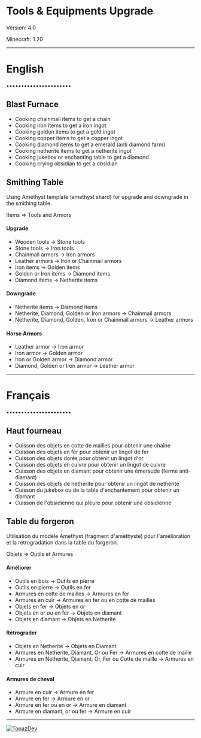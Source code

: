 # Tools & Equipments Upgrade

Version: 4.0

Minecraft: 1.20

--------------------------------------------
# English
••••••••••••••••••••••

## Blast Furnace
- Cooking chainmail items to get a chain
- Cooking iron items to get a iron ingot
- Cooking golden items to get a gold ingot
- Cooking copper items to get a copper ingot
- Cooking diamond items to get a emerald (anti diamond farm)
- Cooking netherite items to get a netherite ingot
- Cooking jukebox or enchanting table to get a diamond
- Cooking crying obsidian to get a obsidian

## Smithing Table
Using Amethyst template (amethyst shard) for upgrade and downgrade in the smithing table.

Items => Tools and Armors 

#### Upgrade
- Wooden tools -> Stone tools
- Stone tools -> Iron tools
- Chainmail armors ->  Iron armors
- Leather armors -> Iron or Chainmail armors
- Iron items -> Golden items
- Golden or Iron items -> Diamond items
- Diamond items -> Netherite items

#### Downgrade
- Netherite items -> Diamond items
- Netherite, Diamond, Golden or Iron armors -> Chainmail armors
- Netherite, Diamond, Golden, Iron or Chainmail armors -> Leather armors

#### Horse Armors
- Leather armor -> Iron armor
- Iron armor -> Golden armor
- Iron or Golden armor -> Diamond armor
- Diamond, Golden or Iron armor -> Leather armor


--------------------------------------------
# Français
••••••••••••••••••••••

## Haut fourneau
- Cuisson des objets en cotte de mailles pour obtenir une chaîne
- Cuisson des objets en fer pour obtenir un lingot de fer
- Cuisson des objets dorés pour obtenir un lingot d'or
- Cuisson des objets en cuivre pour obtenir un lingot de cuivre
- Cuisson des objets en diamant pour obtenir une émeraude (ferme anti-diamant)
- Cuisson des objets de netherite pour obtenir un lingot de netherite
- Cuisson du jukebox ou de la table d'enchantement pour obtenir un diamant
- Cuisson de l'obsidienne qui pleure pour obtenir une obsidienne

## Table du forgeron
Utilisation du modèle Amethyst (fragment d'améthyste) pour l'amélioration et la rétrogradation dans la table du forgeron.

Objets => Outils et Armures

#### Améliorer
- Outils en bois -> Outils en pierre
- Outils en pierre -> Outils en fer
- Armures en cotte de mailles -> Armures en fer
- Armures en cuir -> Armures en fer ou en cotte de mailles
- Objets en fer -> Objets en or
- Objets en or ou en fer -> Objets en diamant
- Objets en diamant -> Objets en Netherite

#### Rétrograder
- Objets en Netherite -> Objets en Diamant
- Armures en Netherite, Diamant, Or ou Fer -> Armures en cotte de maille
- Armures en Netherite, Diamant, Or, Fer ou Cotte de maille -> Armures en cuir

#### Armures de cheval
- Armure en cuir -> Armure en fer
- Armure en fer -> Armure en or
- Armure en fer ou en or -> Armure en diamant
- Armure en diamant, or ou fer -> Armure en cuir

--------------------------------------------
[![TopazDev](https://dl.topazdev.fr/stock/images/web/topazdev-smoothwhite.png)](https://minecraft.topazdev.fr/)
